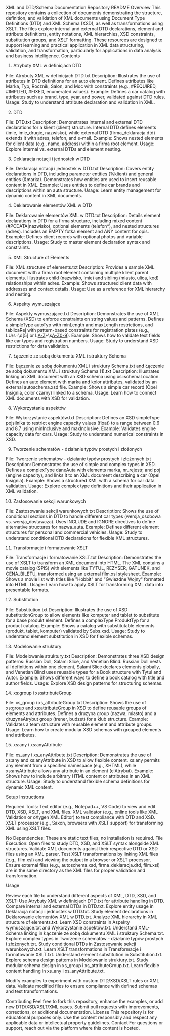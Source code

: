 XML and DTD/Schema Documentation Repository README
Overview
This repository contains a collection of documents demonstrating the structure, definition, and validation of XML documents using Document Type Definitions (DTD) and XML Schema (XSD), as well as transformations using XSLT. The files explore internal and external DTD declarations, element and attribute definitions, entity notations, XML hierarchies, XSD constraints, substitution groups, and XSLT formatting. These resources are designed to support learning and practical application in XML data structuring, validation, and transformation, particularly for applications in data analysis and business intelligence.
Contents
1. Atrybuty XML w definicjach DTD

File: Atrybuty XML w definicjach DTD.txt
Description: Illustrates the use of attributes in DTD definitions for an auto element. Defines attributes like Marka, Typ, Rocznik, Salon, and Moc with constraints (e.g., #REQUIRED, #IMPLIED, #FIXED, enumerated values).
Example: Defines a car catalog with attributes such as brand, type, year, and power, validated against DTD rules.
Usage: Study to understand attribute declaration and validation in XML.

2. DTD

File: DTD.txt
Description: Demonstrates internal and external DTD declarations for a klient (client) structure. Internal DTD defines elements (imie, imie_drugie, nazwisko), while external DTD (firma_deklaracja.dtd) extends it with adres, telefon, and e-mail.
Example: Shows nested elements for client data (e.g., name, address) within a firma root element.
Usage: Explore internal vs. external DTDs and element nesting.

3. Deklaracja notacji i jednostek w DTD

File: Deklaracja notacji i jednostek w DTD.txt
Description: Covers entity declarations in DTD, including parameter entities (%klient) and general entities (&marka). Demonstrates how entities are used to insert reusable content in XML.
Example: Uses entities to define car brands and descriptions within an auta structure.
Usage: Learn entity management for dynamic content in XML documents.

4. Deklarowanie elementów XML w DTD

File: Deklarowanie elementów XML w DTD.txt
Description: Details element declarations in DTD for a firma structure, including mixed content (#PCDATA|nazwisko), optional elements (telefon*), and nested structures (adres). Includes an EMPTY fotka element and ANY content for opis.
Example: Defines client records with optional photos and variable descriptions.
Usage: Study to master element declaration syntax and constraints.

5. XML Structure of Elements

File: XML structure of elements.txt
Description: Provides a sample XML document with a firma root element containing multiple klient parent elements. Illustrates child (nazwisko, imie) and sibling (miasto, ulica, kod) relationships within adres.
Example: Shows structured client data with addresses and contact details.
Usage: Use as a reference for XML hierarchy and nesting.

6. Aspekty wymuszające

File: Aspekty wymuszające.txt
Description: Demonstrates the use of XML Schema (XSD) to enforce constraints on string values and patterns. Defines a simpleType autoTyp with minLength and maxLength restrictions, and tablicaRej with pattern-based constraints for registration plates (e.g., LU\s+\d[5] or L[A-Z](1,2)+\s[A-Z0-9](5)).
Example: Shows how to validate text fields like car types and registration numbers.
Usage: Study to understand XSD restrictions for data validation.

7. Łączenie ze sobą dokumentu XML i struktury Schema

File: Łączenie ze sobą dokumentu XML i struktury Schema.txt and Łączenie ze sobą dokumentu XML i struktury Schema (1).txt
Description: Illustrates linking an XML document with an XSD schema using xsi:schemaLocation. Defines an auto element with marka and kolor attributes, validated by an external autoschema.xsd file.
Example: Shows a simple car record (Opel Insignia, color czarny) linked to a schema.
Usage: Learn how to connect XML documents with XSD for validation.

8. Wykorzystanie aspektów

File: Wykorzystanie aspektów.txt
Description: Defines an XSD simpleType pojsilnika to restrict engine capacity values (float) to a range between 0.6 and 8.7 using minInclusive and maxInclusive.
Example: Validates engine capacity data for cars.
Usage: Study to understand numerical constraints in XSD.

9. Tworzenie schematów - działanie typów prostych i złożonych

File: Tworzenie schematów - działanie typów prostych i złożonych.txt
Description: Demonstrates the use of simple and complex types in XSD. Defines a complexType daneAuta with elements marka, nr_rejestr, and poj (engine capacity), and links it to an XML document describing a car (Opel Insignia).
Example: Shows a structured XML with a schema for car data validation.
Usage: Explore complex type definitions and their application in XML validation.

10. Zastosowanie sekcji warunkowych

File: Zastosowanie sekcji warunkowych.txt
Description: Shows the use of conditional sections in DTD to handle different car types (wersja_osobowa vs. wersja_dostawcza). Uses INCLUDE and IGNORE directives to define alternative structures for nazwa_auta.
Example: Defines different element structures for personal and commercial vehicles.
Usage: Study to understand conditional DTD declarations for flexible XML structures.

11. Transformacje i formatowanie XSLT

File: Transformacje i formatowanie XSLT.txt
Description: Demonstrates the use of XSLT to transform an XML document into HTML. The XML contains a movie catalog (SPIS) with elements like TYTUL, REZYSER, GATUNEK, and CENA_BILETU, transformed using an external film.xsl stylesheet.
Example: Shows a movie list with titles like "Hobbit" and "Gwiezdne Wojny" formatted into HTML.
Usage: Learn how to apply XSLT for transforming XML data into presentable formats.

12. Substitution

File: Substitution.txt
Description: Illustrates the use of XSD substitutionGroup to allow elements like komputer and tablet to substitute for a base produkt element. Defines a complexType ProduktTyp for a product catalog.
Example: Shows a catalog with substitutable elements (produkt, tablet, komputer) validated by Subs.xsd.
Usage: Study to understand element substitution in XSD for flexible schemas.

13. Modelowanie struktury

File: Modelowanie struktury.txt
Description: Demonstrates three XSD design patterns: Russian Doll, Salami Slice, and Venetian Blind. Russian Doll nests all definitions within one element, Salami Slice declares elements globally, and Venetian Blind uses reusable types for a Book structure with Tytul and Autor.
Example: Shows different ways to define a book catalog with title and author fields.
Usage: Explore XSD design patterns for structuring schemas.

14. xs:group i xs:attributeGroup

File: xs_group i xs_attributeGroup.txt
Description: Shows the use of xs:group and xs:attributeGroup in XSD to define reusable groups of elements and attributes. Defines a druzyna group (nazwa, miasto) and a druzynaAtrybut group (trener, budzet) for a klub structure.
Example: Validates a team structure with reusable element and attribute groups.
Usage: Learn how to create modular XSD schemas with grouped elements and attributes.

15. xs:any i xs:anyAttribute

File: xs_any i xs_anyAttribute.txt
Description: Demonstrates the use of xs:any and xs:anyAttribute in XSD to allow flexible content. xs:any permits any element from a specified namespace (e.g., XHTML), while xs:anyAttribute allows any attribute in an element (elAtrybut).
Example: Shows how to include arbitrary HTML content or attributes in an XML structure.
Usage: Study to understand flexible schema definitions for dynamic XML content.

Setup Instructions

Required Tools:
Text editor (e.g., Notepad++, VS Code) to view and edit DTD, XSD, XSLT, and XML files.
XML validator (e.g., online tools like XML Validation or oXygen XML Editor) to test compliance with DTD and XSD.
XSLT processor (e.g., Saxon, browsers with XSLT support) for transforming XML using XSLT files.


No Dependencies: These are static text files; no installation is required.
File Execution:
Open files to study DTD, XSD, and XSLT syntax alongside XML structures.
Validate XML documents against their respective DTD or XSD files using an XML parser.
Test XSLT transformations by linking XML files (e.g., film.xsl) and viewing the output in a browser or XSLT processor.
Ensure external files (e.g., autoschema.xsd, firma_deklaracja.dtd, film.xsl) are in the same directory as the XML files for proper validation and transformation.



Usage

Review each file to understand different aspects of XML, DTD, XSD, and XSLT:
Use Atrybuty XML w definicjach DTD.txt for attribute handling in DTD.
Compare internal and external DTDs in DTD.txt.
Explore entity usage in Deklaracja notacji i jednostek w DTD.txt.
Study element declarations in Deklarowanie elementów XML w DTD.txt.
Analyze XML hierarchy in XML structure of elements.txt.
Learn XSD constraints in Aspekty wymuszające.txt and Wykorzystanie aspektów.txt.
Understand XML-Schema linking in Łączenie ze sobą dokumentu XML i struktury Schema.txt.
Explore complex types in Tworzenie schematów - działanie typów prostych i złożonych.txt.
Study conditional DTDs in Zastosowanie sekcji warunkowych.txt.
Learn XSLT transformations in Transformacje i formatowanie XSLT.txt.
Understand element substitution in Substitution.txt.
Explore schema design patterns in Modelowanie struktury.txt.
Study modular schema design in xs_group i xs_attributeGroup.txt.
Learn flexible content handling in xs_any i xs_anyAttribute.txt.


Modify examples to experiment with custom DTD/XSD/XSLT rules or XML data.
Validate modified files to ensure compliance with defined schemas and test transformations.

Contributing
Feel free to fork this repository, enhance the examples, or add new DTD/XSD/XSLT/XML cases. Submit pull requests with improvements, corrections, or additional documentation.
License
This repository is for educational purposes only. Use the content responsibly and respect any applicable data or intellectual property guidelines.
Contact
For questions or support, reach out via the platform where this content is hosted.
